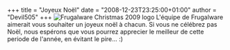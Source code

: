 +++
title = "Joyeux Noël"
date = "2008-12-23T23:25:00+01:00"
author = "Devil505"
+++
![Frugalware Christmas 2009 logo](images/data/FWsnowball.png)
 L'équipe de Frugalware aimerait vous souhaiter un joyeux noël à chacun. Si vous ne célébrez pas Noël, nous espérons que vous pourrez apprecier le meilleur de cette periode de l'année, en évitant le pire... :)